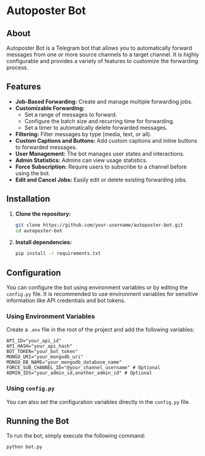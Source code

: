 # Autoposter Bot

## About

Autoposter Bot is a Telegram bot that allows you to automatically forward messages from one or more source channels to a target channel. It is highly configurable and provides a variety of features to customize the forwarding process.

## Features

- **Job-Based Forwarding:** Create and manage multiple forwarding jobs.
- **Customizable Forwarding:**
    - Set a range of messages to forward.
    - Configure the batch size and recurring time for forwarding.
    - Set a timer to automatically delete forwarded messages.
- **Filtering:** Filter messages by type (media, text, or all).
- **Custom Captions and Buttons:** Add custom captions and inline buttons to forwarded messages.
- **User Management:** The bot manages user states and interactions.
- **Admin Statistics:** Admins can view usage statistics.
- **Force Subscription:** Require users to subscribe to a channel before using the bot.
- **Edit and Cancel Jobs:** Easily edit or delete existing forwarding jobs.

## Installation

1. **Clone the repository:**
   ```bash
   git clone https://github.com/your-username/autoposter-bot.git
   cd autoposter-bot
   ```
2. **Install dependencies:**
   ```bash
   pip install -r requirements.txt
   ```

## Configuration

You can configure the bot using environment variables or by editing the `config.py` file. It is recommended to use environment variables for sensitive information like API credentials and bot tokens.

### Using Environment Variables

Create a `.env` file in the root of the project and add the following variables:

```
API_ID="your_api_id"
API_HASH="your_api_hash"
BOT_TOKEN="your_bot_token"
MONGO_URI="your_mongodb_uri"
MONGO_DB_NAME="your_mongodb_database_name"
FORCE_SUB_CHANNEL_ID="@your_channel_username" # Optional
ADMIN_IDS="your_admin_id,another_admin_id" # Optional
```

### Using `config.py`

You can also set the configuration variables directly in the `config.py` file.

## Running the Bot

To run the bot, simply execute the following command:

```bash
python bot.py
```
